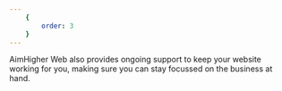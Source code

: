 ```yaml
---
	{
		order: 3
	}
---
```


AimHigher Web also provides ongoing support to keep your website working for you, making sure you can stay focussed on the business at hand. 

